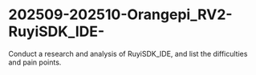 # 202509-202510-Orangepi_RV2-RuyiSDK_IDE-
Conduct a research and analysis of RuyiSDK_IDE, and list the difficulties and pain points.
